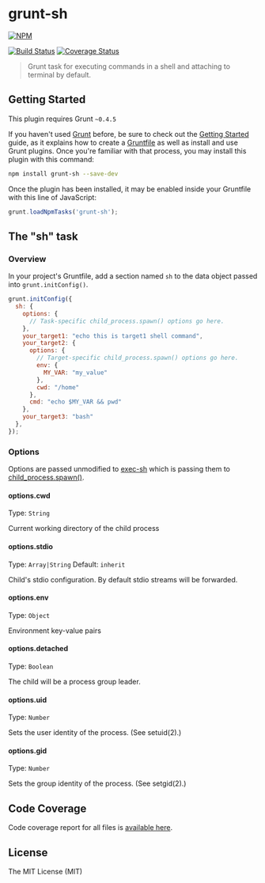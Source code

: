 # grunt-sh
[![NPM](https://nodei.co/npm/grunt-sh.png)](https://nodei.co/npm/grunt-sh/)

[![Build Status](https://travis-ci.org/tsertkov/grunt-sh.svg?branch=master)](https://travis-ci.org/tsertkov/grunt-sh)
[![Coverage Status](https://img.shields.io/coveralls/tsertkov/grunt-sh.svg)](https://coveralls.io/r/tsertkov/grunt-sh?branch=master)

> Grunt task for executing commands in a shell and attaching to terminal by default.

## Getting Started
This plugin requires Grunt `~0.4.5`

If you haven't used [Grunt](http://gruntjs.com/) before, be sure to check out the [Getting Started](http://gruntjs.com/getting-started) guide, as it explains how to create a [Gruntfile](http://gruntjs.com/sample-gruntfile) as well as install and use Grunt plugins. Once you're familiar with that process, you may install this plugin with this command:

```sh
npm install grunt-sh --save-dev
```

Once the plugin has been installed, it may be enabled inside your Gruntfile with this line of JavaScript:

```js
grunt.loadNpmTasks('grunt-sh');
```

## The "sh" task

### Overview
In your project's Gruntfile, add a section named `sh` to the data object passed into `grunt.initConfig()`.

```js
grunt.initConfig({
  sh: {
    options: {
      // Task-specific child_process.spawn() options go here.
    },
    your_target1: "echo this is target1 shell command",
    your_target2: {
      options: {
        // Target-specific child_process.spawn() options go here.
        env: {
          MY_VAR: "my_value"
        },
        cwd: "/home"
      },
      cmd: "echo $MY_VAR && pwd"
    },
    your_target3: "bash"
  },
});
```

### Options

Options are passed unmodified to [exec-sh](https://github.com/tsertkov/exec-sh) which is passing them to [child_process.spawn()](http://nodejs.org/api/child_process.html#child_process_child_process_spawn_command_args_options).

#### options.cwd
Type: `String`

Current working directory of the child process

#### options.stdio
Type: `Array|String`
Default: `inherit`

Child's stdio configuration. By default stdio streams will be forwarded.

#### options.env
Type: `Object`

Environment key-value pairs

#### options.detached
Type: `Boolean`

The child will be a process group leader.

#### options.uid
Type: `Number`

Sets the user identity of the process. (See setuid(2).)

#### options.gid
Type: `Number`

Sets the group identity of the process. (See setgid(2).)

## Code Coverage
Code coverage report for all files is [available here](https://s3.eu-central-1.amazonaws.com/tsertkov-artifacts/grunt-sh/master/coverage/lcov-report/index.html).

## License
The MIT License (MIT)
